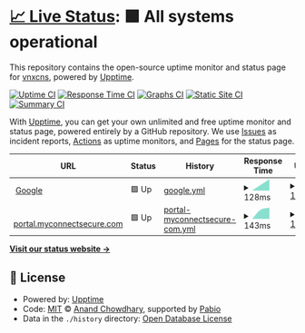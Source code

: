# [📈 Live Status](https://vnxcns.github.io/uptime): <!--live status--> **🟩 All systems operational**

This repository contains the open-source uptime monitor and status page for [vnxcns](https://vnxcns.github.io/uptime), powered by [Upptime](https://github.com/upptime/upptime).

[![Uptime CI](https://github.com/vnxcns/uptime/workflows/Uptime%20CI/badge.svg)](https://github.com/vnxcns/uptime/actions?query=workflow%3A%22Uptime+CI%22)
[![Response Time CI](https://github.com/vnxcns/uptime/workflows/Response%20Time%20CI/badge.svg)](https://github.com/vnxcns/uptime/actions?query=workflow%3A%22Response+Time+CI%22)
[![Graphs CI](https://github.com/vnxcns/uptime/workflows/Graphs%20CI/badge.svg)](https://github.com/vnxcns/uptime/actions?query=workflow%3A%22Graphs+CI%22)
[![Static Site CI](https://github.com/vnxcns/uptime/workflows/Static%20Site%20CI/badge.svg)](https://github.com/vnxcns/uptime/actions?query=workflow%3A%22Static+Site+CI%22)
[![Summary CI](https://github.com/vnxcns/uptime/workflows/Summary%20CI/badge.svg)](https://github.com/vnxcns/uptime/actions?query=workflow%3A%22Summary+CI%22)

With [Upptime](https://upptime.js.org), you can get your own unlimited and free uptime monitor and status page, powered entirely by a GitHub repository. We use [Issues](https://github.com/vnxcns/uptime/issues) as incident reports, [Actions](https://github.com/vnxcns/uptime/actions) as uptime monitors, and [Pages](https://vnxcns.github.io/uptime) for the status page.

<!--start: status pages-->
<!-- This summary is generated by Upptime (https://github.com/upptime/upptime) -->
<!-- Do not edit this manually, your changes will be overwritten -->
<!-- prettier-ignore -->
| URL | Status | History | Response Time | Uptime |
| --- | ------ | ------- | ------------- | ------ |
| <img alt="" src="https://www.google.com/favicon.ico" height="13"> [Google](https://www.google.com) | 🟩 Up | [google.yml](https://github.com/vnxcns/uptime/commits/HEAD/history/google.yml) | <details><summary><img alt="Response time graph" src="./graphs/google/response-time-week.png" height="20"> 128ms</summary><br><a href="https://vnxcns.github.io/uptime/history/google"><img alt="Response time 128" src="https://img.shields.io/endpoint?url=https%3A%2F%2Fraw.githubusercontent.com%2Fvnxcns%2Fuptime%2FHEAD%2Fapi%2Fgoogle%2Fresponse-time.json"></a><br><a href="https://vnxcns.github.io/uptime/history/google"><img alt="24-hour response time 128" src="https://img.shields.io/endpoint?url=https%3A%2F%2Fraw.githubusercontent.com%2Fvnxcns%2Fuptime%2FHEAD%2Fapi%2Fgoogle%2Fresponse-time-day.json"></a><br><a href="https://vnxcns.github.io/uptime/history/google"><img alt="7-day response time 128" src="https://img.shields.io/endpoint?url=https%3A%2F%2Fraw.githubusercontent.com%2Fvnxcns%2Fuptime%2FHEAD%2Fapi%2Fgoogle%2Fresponse-time-week.json"></a><br><a href="https://vnxcns.github.io/uptime/history/google"><img alt="30-day response time 128" src="https://img.shields.io/endpoint?url=https%3A%2F%2Fraw.githubusercontent.com%2Fvnxcns%2Fuptime%2FHEAD%2Fapi%2Fgoogle%2Fresponse-time-month.json"></a><br><a href="https://vnxcns.github.io/uptime/history/google"><img alt="1-year response time 128" src="https://img.shields.io/endpoint?url=https%3A%2F%2Fraw.githubusercontent.com%2Fvnxcns%2Fuptime%2FHEAD%2Fapi%2Fgoogle%2Fresponse-time-year.json"></a></details> | <details><summary><a href="https://vnxcns.github.io/uptime/history/google">100.00%</a></summary><a href="https://vnxcns.github.io/uptime/history/google"><img alt="All-time uptime 100.00%" src="https://img.shields.io/endpoint?url=https%3A%2F%2Fraw.githubusercontent.com%2Fvnxcns%2Fuptime%2FHEAD%2Fapi%2Fgoogle%2Fuptime.json"></a><br><a href="https://vnxcns.github.io/uptime/history/google"><img alt="24-hour uptime 100.00%" src="https://img.shields.io/endpoint?url=https%3A%2F%2Fraw.githubusercontent.com%2Fvnxcns%2Fuptime%2FHEAD%2Fapi%2Fgoogle%2Fuptime-day.json"></a><br><a href="https://vnxcns.github.io/uptime/history/google"><img alt="7-day uptime 100.00%" src="https://img.shields.io/endpoint?url=https%3A%2F%2Fraw.githubusercontent.com%2Fvnxcns%2Fuptime%2FHEAD%2Fapi%2Fgoogle%2Fuptime-week.json"></a><br><a href="https://vnxcns.github.io/uptime/history/google"><img alt="30-day uptime 100.00%" src="https://img.shields.io/endpoint?url=https%3A%2F%2Fraw.githubusercontent.com%2Fvnxcns%2Fuptime%2FHEAD%2Fapi%2Fgoogle%2Fuptime-month.json"></a><br><a href="https://vnxcns.github.io/uptime/history/google"><img alt="1-year uptime 100.00%" src="https://img.shields.io/endpoint?url=https%3A%2F%2Fraw.githubusercontent.com%2Fvnxcns%2Fuptime%2FHEAD%2Fapi%2Fgoogle%2Fuptime-year.json"></a></details>
| <img alt="" src="https://portal.myconnectsecure.com/favicon-32x32.png" height="13"> [portal.myconnectsecure.com](https://portal.myconnectsecure.com) | 🟩 Up | [portal-myconnectsecure-com.yml](https://github.com/vnxcns/uptime/commits/HEAD/history/portal-myconnectsecure-com.yml) | <details><summary><img alt="Response time graph" src="./graphs/portal-myconnectsecure-com/response-time-week.png" height="20"> 143ms</summary><br><a href="https://vnxcns.github.io/uptime/history/portal-myconnectsecure-com"><img alt="Response time 143" src="https://img.shields.io/endpoint?url=https%3A%2F%2Fraw.githubusercontent.com%2Fvnxcns%2Fuptime%2FHEAD%2Fapi%2Fportal-myconnectsecure-com%2Fresponse-time.json"></a><br><a href="https://vnxcns.github.io/uptime/history/portal-myconnectsecure-com"><img alt="24-hour response time 143" src="https://img.shields.io/endpoint?url=https%3A%2F%2Fraw.githubusercontent.com%2Fvnxcns%2Fuptime%2FHEAD%2Fapi%2Fportal-myconnectsecure-com%2Fresponse-time-day.json"></a><br><a href="https://vnxcns.github.io/uptime/history/portal-myconnectsecure-com"><img alt="7-day response time 143" src="https://img.shields.io/endpoint?url=https%3A%2F%2Fraw.githubusercontent.com%2Fvnxcns%2Fuptime%2FHEAD%2Fapi%2Fportal-myconnectsecure-com%2Fresponse-time-week.json"></a><br><a href="https://vnxcns.github.io/uptime/history/portal-myconnectsecure-com"><img alt="30-day response time 143" src="https://img.shields.io/endpoint?url=https%3A%2F%2Fraw.githubusercontent.com%2Fvnxcns%2Fuptime%2FHEAD%2Fapi%2Fportal-myconnectsecure-com%2Fresponse-time-month.json"></a><br><a href="https://vnxcns.github.io/uptime/history/portal-myconnectsecure-com"><img alt="1-year response time 143" src="https://img.shields.io/endpoint?url=https%3A%2F%2Fraw.githubusercontent.com%2Fvnxcns%2Fuptime%2FHEAD%2Fapi%2Fportal-myconnectsecure-com%2Fresponse-time-year.json"></a></details> | <details><summary><a href="https://vnxcns.github.io/uptime/history/portal-myconnectsecure-com">100.00%</a></summary><a href="https://vnxcns.github.io/uptime/history/portal-myconnectsecure-com"><img alt="All-time uptime 100.00%" src="https://img.shields.io/endpoint?url=https%3A%2F%2Fraw.githubusercontent.com%2Fvnxcns%2Fuptime%2FHEAD%2Fapi%2Fportal-myconnectsecure-com%2Fuptime.json"></a><br><a href="https://vnxcns.github.io/uptime/history/portal-myconnectsecure-com"><img alt="24-hour uptime 100.00%" src="https://img.shields.io/endpoint?url=https%3A%2F%2Fraw.githubusercontent.com%2Fvnxcns%2Fuptime%2FHEAD%2Fapi%2Fportal-myconnectsecure-com%2Fuptime-day.json"></a><br><a href="https://vnxcns.github.io/uptime/history/portal-myconnectsecure-com"><img alt="7-day uptime 100.00%" src="https://img.shields.io/endpoint?url=https%3A%2F%2Fraw.githubusercontent.com%2Fvnxcns%2Fuptime%2FHEAD%2Fapi%2Fportal-myconnectsecure-com%2Fuptime-week.json"></a><br><a href="https://vnxcns.github.io/uptime/history/portal-myconnectsecure-com"><img alt="30-day uptime 100.00%" src="https://img.shields.io/endpoint?url=https%3A%2F%2Fraw.githubusercontent.com%2Fvnxcns%2Fuptime%2FHEAD%2Fapi%2Fportal-myconnectsecure-com%2Fuptime-month.json"></a><br><a href="https://vnxcns.github.io/uptime/history/portal-myconnectsecure-com"><img alt="1-year uptime 100.00%" src="https://img.shields.io/endpoint?url=https%3A%2F%2Fraw.githubusercontent.com%2Fvnxcns%2Fuptime%2FHEAD%2Fapi%2Fportal-myconnectsecure-com%2Fuptime-year.json"></a></details>

<!--end: status pages-->

[**Visit our status website →**](https://vnxcns.github.io/uptime)

## 📄 License

- Powered by: [Upptime](https://github.com/upptime/upptime)
- Code: [MIT](./LICENSE) © [Anand Chowdhary](https://anandchowdhary.com), supported by [Pabio](https://pabio.com)
- Data in the `./history` directory: [Open Database License](https://opendatacommons.org/licenses/odbl/1-0/)
